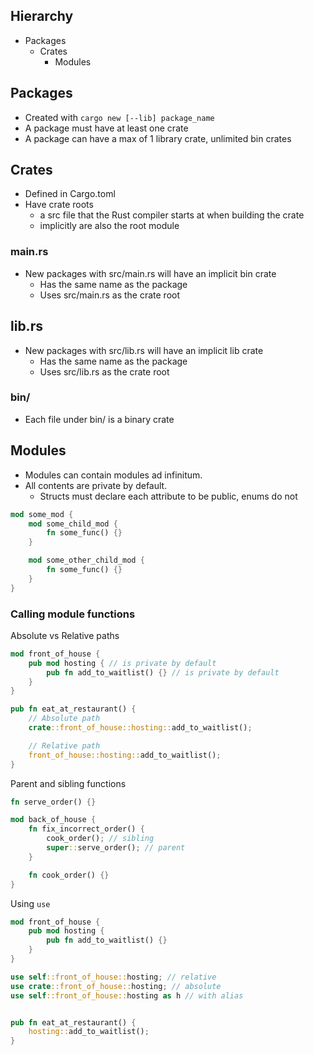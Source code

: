 ## Hierarchy
- Packages
	- Crates
		- Modules

## Packages
- Created with `cargo new [--lib] package_name`
- A package must have at least one crate
- A package can have a max of 1 library crate, unlimited bin crates

## Crates
- Defined in Cargo.toml
- Have crate roots
	- a src file that the Rust compiler starts at when building the crate
	- implicitly are also the root module

### main.rs
- New packages with src/main.rs will have an implicit bin crate
	- Has the same name as the package
	- Uses src/main.rs as the crate root

## lib.rs
- New packages with src/lib.rs will have an implicit lib crate
	- Has the same name as the package
	- Uses src/lib.rs as the crate root

### bin/
- Each file under bin/ is a binary crate 

## Modules
- Modules can contain modules ad infinitum.
- All contents are private by default.
	- Structs must declare each attribute to be public, enums do not
```rust
mod some_mod {
	mod some_child_mod {
		fn some_func() {}
	}

	mod some_other_child_mod {
		fn some_func() {}
	}
}
```

### Calling module functions
Absolute vs Relative paths
```rust
mod front_of_house {
	pub mod hosting { // is private by default
		pub fn add_to_waitlist() {} // is private by default
	}
}

pub fn eat_at_restaurant() {
	// Absolute path
	crate::front_of_house::hosting::add_to_waitlist();

	// Relative path
	front_of_house::hosting::add_to_waitlist();
}
```

Parent and sibling functions
```rust
fn serve_order() {}

mod back_of_house {
	fn fix_incorrect_order() {
		cook_order(); // sibling
		super::serve_order(); // parent
	}

	fn cook_order() {}
}
```

Using `use`
```rust
mod front_of_house {
	pub mod hosting {
		pub fn add_to_waitlist() {}
	}
}

use self::front_of_house::hosting; // relative
use crate::front_of_house::hosting; // absolute
use self::front_of_house::hosting as h // with alias


pub fn eat_at_restaurant() {
	hosting::add_to_waitlist();
}
```